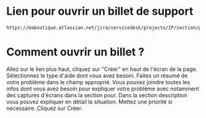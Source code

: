  # Lien pour ouvrir un billet de support

    https://maboutique.atlassian.net/jira/servicedesk/projects/IP/section/problems/custom/14

 # Comment ouvrir un billet ? 

Allez sur le lien plus haut, cliquez sur "Créer" en haut de l'écran de la page. 
    Sélectionnez le type d'aide dont vous avez besoin.
    Faites un résumé de votre problème dans le champ approprié.
    Vous pouvez joindre toutes les infos dont vous avez besoin pour expliquer votre problème avec notamment des captures d'écrans dans la section pour.
    Dans la section description vous pouvez expliquer en détail la situation.
    Mettez une priorité si nécessaire.
    Cliquez sur Créer.